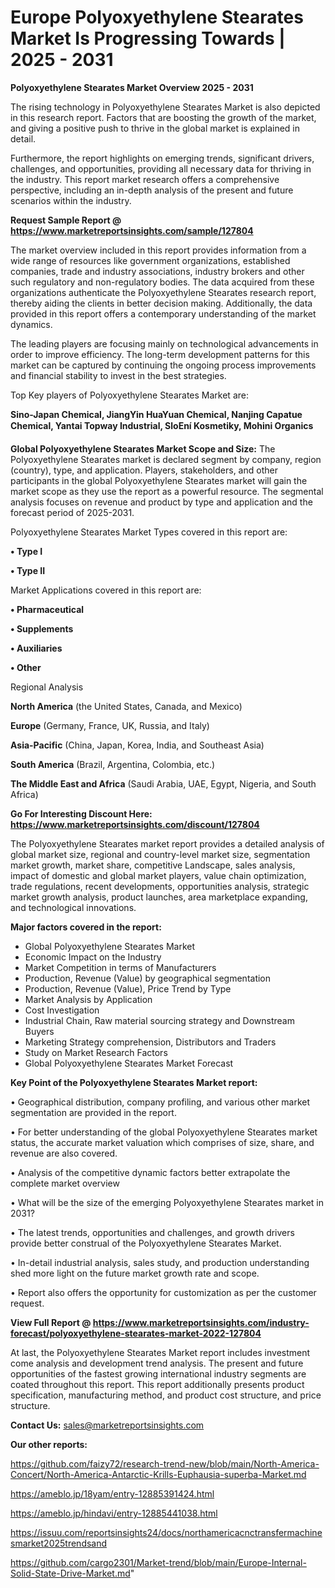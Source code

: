 # Europe Polyoxyethylene Stearates Market Is Progressing Towards | 2025 - 2031

<Strong> Polyoxyethylene Stearates Market Overview 2025 - 2031</strong>

The rising technology in Polyoxyethylene Stearates Market is also depicted in this research report. Factors that are boosting the growth of the market, and giving a positive push to thrive in the global market is explained in detail.

Furthermore, the report highlights on emerging trends, significant drivers, challenges, and opportunities, providing all necessary data for thriving in the industry. This report market research offers a comprehensive perspective, including an in-depth analysis of the present and future scenarios within the industry.

<strong>Request Sample Report @ <a href=https://www.marketreportsinsights.com/sample/127804>https://www.marketreportsinsights.com/sample/127804</a></strong>

The market overview included in this report provides information from a wide range of resources like government organizations, established companies, trade and industry associations, industry brokers and other such regulatory and non-regulatory bodies. The data acquired from these organizations authenticate the Polyoxyethylene Stearates research report, thereby aiding the clients in better decision making. Additionally, the data provided in this report offers a contemporary understanding of the market dynamics.

The leading players are focusing mainly on technological advancements in order to improve efficiency. The long-term development patterns for this market can be captured by continuing the ongoing process improvements and financial stability to invest in the best strategies.

Top Key players of Polyoxyethylene Stearates Market are:

<strong>Sino-Japan Chemical, JiangYin HuaYuan Chemical, Nanjing Capatue Chemical, Yantai Topway Industrial, SloEní Kosmetiky, Mohini Organics</strong>

<strong><b>Global Polyoxyethylene Stearates Market Scope and Size:</b></strong>
The Polyoxyethylene Stearates market is declared segment by company, region (country), type, and application. Players, stakeholders, and other participants in the global Polyoxyethylene Stearates market will gain the market scope as they use the report as a powerful resource. The segmental analysis focuses on revenue and product by type and application and the forecast period of 2025-2031.

Polyoxyethylene Stearates Market Types covered in this report are:

<strong>• Type I

• Type II</strong>

Market Applications covered in this report are:

<strong>• Pharmaceutical

• Supplements

• Auxiliaries

• Other</strong> 

Regional Analysis

<strong>North America</strong> (the United States, Canada, and Mexico)

<strong>Europe</strong> (Germany, France, UK, Russia, and Italy)

<strong>Asia-Pacific</strong> (China, Japan, Korea, India, and Southeast Asia)

<strong>South America</strong> (Brazil, Argentina, Colombia, etc.)

<strong>The Middle East and Africa</strong> (Saudi Arabia, UAE, Egypt, Nigeria, and South Africa)

<strong>Go For Interesting Discount Here: <a href=https://www.marketreportsinsights.com/discount/127804>https://www.marketreportsinsights.com/discount/127804</a></strong>

The Polyoxyethylene Stearates market report provides a detailed analysis of global market size, regional and country-level market size, segmentation market growth, market share, competitive Landscape, sales analysis, impact of domestic and global market players, value chain optimization, trade regulations, recent developments, opportunities analysis, strategic market growth analysis, product launches, area marketplace expanding, and technological innovations.

<strong><b>Major factors covered in the report:</b></strong>
<ul>
  <li>Global Polyoxyethylene Stearates Market </li>
  <li>Economic Impact on the Industry</li>
  <li>Market Competition in terms of Manufacturers</li>
  <li>Production, Revenue (Value) by geographical segmentation</li>
  <li>Production, Revenue (Value), Price Trend by Type</li>
  <li>Market Analysis by Application</li>
  <li>Cost Investigation</li>
  <li>Industrial Chain, Raw material sourcing strategy and Downstream Buyers</li>
  <li>Marketing Strategy comprehension, Distributors and Traders</li>
  <li>Study on Market Research Factors</li>
  <li>Global Polyoxyethylene Stearates Market Forecast</li>
</ul>

<strong><b>Key Point of the Polyoxyethylene Stearates Market report:</b></strong>

• Geographical distribution, company profiling, and various other market segmentation are provided in the report.

• For better understanding of the global Polyoxyethylene Stearates market status, the accurate market valuation which comprises of size, share, and revenue are also covered.

• Analysis of the competitive dynamic factors better extrapolate the complete market overview

• What will be the size of the emerging Polyoxyethylene Stearates market in 2031?

• The latest trends, opportunities and challenges, and growth drivers provide better construal of the Polyoxyethylene Stearates Market.

• In-detail industrial analysis, sales study, and production understanding shed more light on the future market growth rate and scope.

• Report also offers the opportunity for customization as per the customer request.

<strong><b>View Full Report @ <a href=https://www.marketreportsinsights.com/industry-forecast/polyoxyethylene-stearates-market-2022-127804>https://www.marketreportsinsights.com/industry-forecast/polyoxyethylene-stearates-market-2022-127804</a></b></strong>


At last, the Polyoxyethylene Stearates Market report includes investment come analysis and development trend analysis. The present and future opportunities of the fastest growing international industry segments are coated throughout this report. This report additionally presents product specification, manufacturing method, and product cost structure, and price structure.

<strong>Contact Us:</strong>
sales@marketreportsinsights.com

<strong>Our other reports:</strong>

<a href=https://github.com/faizy72/research-trend-new/blob/main/North-America-Concert/North-America-Antarctic-Krills-Euphausia-superba-Market.md>https://github.com/faizy72/research-trend-new/blob/main/North-America-Concert/North-America-Antarctic-Krills-Euphausia-superba-Market.md</a>

<a href=https://ameblo.jp/18yam/entry-12885391424.html>https://ameblo.jp/18yam/entry-12885391424.html</a>

<a href=https://ameblo.jp/hindavi/entry-12885441038.html>https://ameblo.jp/hindavi/entry-12885441038.html</a>

<a href=https://issuu.com/reportsinsights24/docs/northamericacnctransfermachinesmarket2025trendsand>https://issuu.com/reportsinsights24/docs/northamericacnctransfermachinesmarket2025trendsand</a>

<a href=https://github.com/cargo2301/Market-trend/blob/main/Europe-Internal-Solid-State-Drive-Market.md>https://github.com/cargo2301/Market-trend/blob/main/Europe-Internal-Solid-State-Drive-Market.md</a>"
